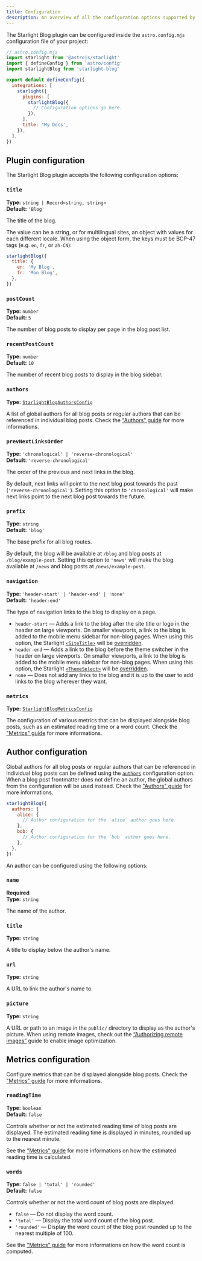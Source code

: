 ```yaml
---
title: Configuration
description: An overview of all the configuration options supported by the Starlight Blog plugin.
---
```


The Starlight Blog plugin can be configured inside the `astro.config.mjs` configuration file of your project:

```js {11}
// astro.config.mjs
import starlight from '@astrojs/starlight'
import { defineConfig } from 'astro/config'
import starlightBlog from 'starlight-blog'

export default defineConfig({
  integrations: [
    starlight({
      plugins: [
        starlightBlog({
          // Configuration options go here.
        }),
      ],
      title: 'My Docs',
    }),
  ],
})
```

## Plugin configuration

The Starlight Blog plugin accepts the following configuration options:

### `title`

**Type:** `string | Record<string, string>`  
**Default:** `'Blog'`

The title of the blog.

The value can be a string, or for multilingual sites, an object with values for each different locale.
When using the object form, the keys must be BCP-47 tags (e.g. `en`, `fr`, or `zh-CN`):

```js {3-4}
starlightBlog({
  title: {
    en: 'My Blog',
    fr: 'Mon Blog',
  },
})
```

### `postCount`

**Type:** `number`  
**Default:** `5`

The number of blog posts to display per page in the blog post list.

### `recentPostCount`

**Type:** `number`  
**Default:** `10`

The number of recent blog posts to display in the blog sidebar.

### `authors`

**Type:** [`StarlightBlogAuthorsConfig`](#author-configuration)

A list of global authors for all blog posts or regular authors that can be referenced in individual blog posts.
Check the ["Authors" guide](/guides/authors) for more informations.

### `prevNextLinksOrder`

**Type:** `'chronological' | 'reverse-chronological'`  
**Default:** `'reverse-chronological'`

The order of the previous and next links in the blog.

By default, next links will point to the next blog post towards the past (`'reverse-chronological'`).
Setting this option to `'chronological'` will make next links point to the next blog post towards the future.

### `prefix`

**Type:** `string`  
**Default:** `'blog'`

The base prefix for all blog routes.

By default, the blog will be available at `/blog` and blog posts at `/blog/example-post`.
Setting this option to `'news'` will make the blog available at `/news` and blog posts at `/news/example-post`.

### `navigation`

**Type:** `'header-start' | 'header-end' | 'none'`  
**Default:** `'header-end'`

The type of navigation links to the blog to display on a page.

- `header-start` — Adds a link to the blog after the site title or logo in the header on large viewports. On smaller viewports, a link to the blog is added to the mobile menu sidebar for non-blog pages. When using this option, the Starlight [`<SiteTitle>`](https://starlight.astro.build/reference/overrides/#sitetitle) will be [overridden](https://starlight.astro.build/guides/overriding-components/).
- `header-end` — Adds a link to the blog before the theme switcher in the header on large viewports. On smaller viewports, a link to the blog is added to the mobile menu sidebar for non-blog pages. When using this option, the Starlight [`<ThemeSelect>`](https://starlight.astro.build/reference/overrides/#themeselect) will be [overridden](https://starlight.astro.build/guides/overriding-components/).
- `none` — Does not add any links to the blog and it is up to the user to add links to the blog wherever they want.

### `metrics`

**Type:** [`StarlightBlogMetricsConfig`](#metrics-configuration)

The configuration of various metrics that can be displayed alongside blog posts, such as an estimated reading time or a word count.
Check the ["Metrics" guide](/guides/metrics) for more informations.

## Author configuration

Global authors for all blog posts or regular authors that can be referenced in individual blog posts can be defined using the [`authors`](#authors) configuration option.
When a blog post frontmatter does not define an author, the global authors from the configuration will be used instead.
Check the ["Authors" guide](/guides/authors) for more informations.

```js {3-8}
starlightBlog({
  authors: {
    alice: {
      // Author configuration for the `alice` author goes here.
    },
    bob: {
      // Author configuration for the `bob` author goes here.
    },
  },
})
```

An author can be configured using the following options:

### `name`

**Required**  
**Type:** `string`

The name of the author.

### `title`

**Type:** `string`

A title to display below the author's name.

### `url`

**Type:** `string`

A URL to link the author's name to.

### `picture`

**Type:** `string`

A URL or path to an image in the `public/` directory to display as the author's picture.
When using remote images, check out the [“Authorizing remote images”](https://docs.astro.build/en/guides/images/#authorizing-remote-images) guide to enable image optimization.

## Metrics configuration

Configure metrics that can be displayed alongside blog posts.
Check the ["Metrics" guide](/guides/metrics) for more informations.

### `readingTime`

**Type:** `boolean`  
**Default:** `false`

Controls whether or not the estimated reading time of blog posts are displayed.
The estimated reading time is displayed in minutes, rounded up to the nearest minute.

See the ["Metrics" guide](/guides/metrics/#about-metrics) for more informations on how the estimated reading time is calculated.

### `words`

**Type:** `false | 'total' | 'rounded'`  
**Default:** `false`

Controls whether or not the word count of blog posts are displayed.

- `false` — Do not display the word count.
- `'total'` — Display the total word count of the blog post.
- `'rounded'` — Display the word count of the blog post rounded up to the nearest multiple of 100.

See the ["Metrics" guide](/guides/metrics/#about-metrics) for more informations on how the word count is computed.
